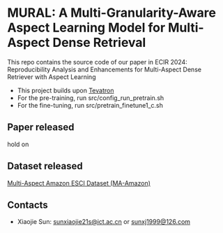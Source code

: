 # MURAL: A Multi-Granularity-Aware Aspect Learning Model for Multi-Aspect Dense Retrieval

This repo contains the source code of our paper in ECIR 2024: Reproducibility Analysis and Enhancements for Multi-Aspect Dense Retriever with Aspect Learning

- This project builds upon [Tevatron](https://github.com/texttron/tevatron)
- For the pre-training, run src/config_run_pretrain.sh
- For the fine-tuning, run src/pretrain_finetune1_c.sh

## Paper released

hold on

## Dataset released

[Multi-Aspect Amazon ESCI Dataset (MA-Amazon)](https://drive.google.com/file/d/1yPLyIw47EHIxR0zv3abgNbVp_9JxWzvv/view?usp=drive_link)

## Contacts

- Xiaojie Sun: sunxiaojie21s@ict.ac.cn or sunxj1999@126.com